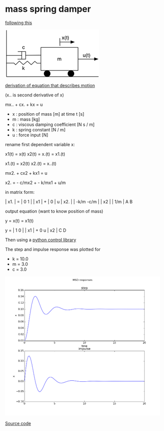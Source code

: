 # mass spring damper

[following this](http://www.roboticslab.ca/mass-spring-damper/)

![msd](msd.png)

[derivation of equation that describes motion](http://en.wikipedia.org/wiki/Damping)

(x.. is second derivative of x)

mx.. + cx. + kx = u

* x : position of mass [m] at time t [s]
* m : mass [kg]
* c  : viscous damping coefficient [N s / m]
* k  : spring constant [N / m]
* u : force input [N]

rename first dependent variable x:

x1(t) = x(t)
x2(t) = x.(t) = x1.(t)

x1.(t) = x2(t)
x2.(t) = x..(t)

mx2. + cx2 + kx1 = u

x2. = - c/mx2 + - k/mx1 + u/m

in matrix form:

| x1. | = | 0        1 |  | x1 |  + | 0   | u
| x2. |   | -k/m  -c/m |  | x2 |    | 1/m |
                A                      B

output equation (want to know position of mass)

y = x(t) = x1(t)
 
y = | 1 0 | | x1 |  + 0 u
            | x2 |
       C              D

Then using a [python control library](http://python-control.sourceforge.net/manual/timeresp.html?highlight=step)

The step and impulse response was plotted for 

* k = 10.0
* m = 3.0
* c = 3.0

![step & impulse](figure_1.png)

[Source code](plot.py)
